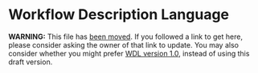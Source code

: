 # Workflow Description Language

**WARNING:** This file has [been moved](https://github.com/openwdl/wdl/blob/main/versions/draft-2/SPEC.md). If you followed a link to get here, please consider asking the owner of that link to update. You may also consider whether you might prefer [WDL version 1.0](https://github.com/openwdl/wdl/blob/master/versions/1.0/SPEC.md), instead of using this draft version.
